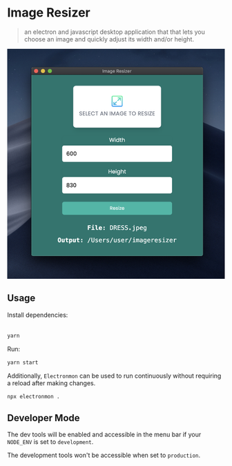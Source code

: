 # Image Resizer

> an electron and javascript desktop application that that lets you choose an image and quickly adjust its width and/or height.

![image-resizer](https://github.com/ann-glitch/image-resizer/blob/main/assets/preview.png?raw=true)

## Usage

Install dependencies:

```bash

yarn
```

Run:

```bash
yarn start
```

Additionally, `Electronmon` can be used to run continuously without requiring a reload after making changes.

```bash
npx electronmon .
```

## Developer Mode

The dev tools will be enabled and accessible in the menu bar if your `NODE_ENV` is set to `development`.

The development tools won't be accessible when set to `production`.
